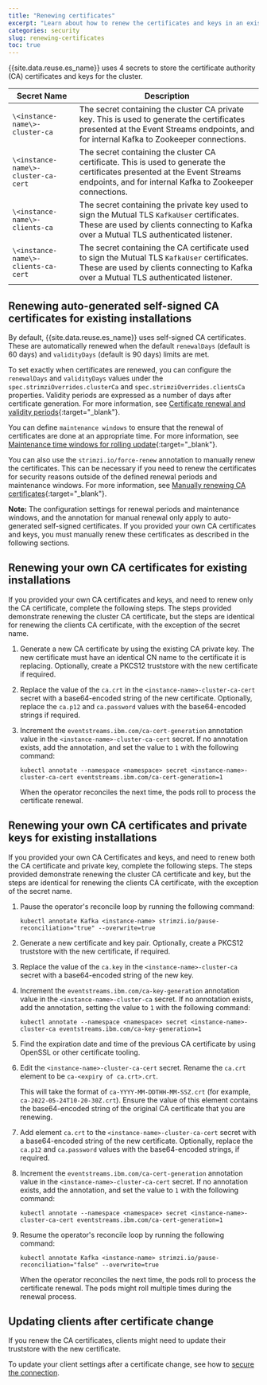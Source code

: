 ```yaml
---
title: "Renewing certificates"
excerpt: "Learn about how to renew the certificates and keys in an existing Event Streams cluster."
categories: security
slug: renewing-certificates
toc: true
---
```


{{site.data.reuse.es_name}} uses 4 secrets to store the certificate authority (CA) certificates and keys for the cluster.

 Secret Name | Description  |
--|--
`\<instance-name\>-cluster-ca` | The secret containing the cluster CA private key. This is used to generate the certificates presented at the Event Streams endpoints, and for internal Kafka to Zookeeper connections. |
`\<instance-name\>-cluster-ca-cert` | The secret containing the  cluster CA certificate. This is used to generate the certificates presented at the Event Streams endpoints, and for internal Kafka to Zookeeper connections. |
`\<instance-name\>-clients-ca` |  The secret containing the private key used to sign the Mutual TLS `KafkaUser` certificates. These are used by clients connecting to Kafka over a Mutual TLS authenticated listener. |
`\<instance-name\>-clients-ca-cert` | The secret containing the  CA certificate used to sign the Mutual TLS `KafkaUser` certificates. These are used by clients connecting to Kafka over a Mutual TLS authenticated listener. |

## Renewing auto-generated self-signed CA certificates for existing installations

By default, {{site.data.reuse.es_name}} uses self-signed CA certificates. These are automatically renewed when the default `renewalDays` (default is 60 days) and `validityDays` (default is 90 days) limits are met.

To set exactly when certificates are renewed, you can configure the `renewalDays` and `validityDays` values under the `spec.strimziOverrides.clusterCa` and `spec.strimziOverrides.clientsCa` properties. Validity periods are expressed as a number of days after certificate generation. For more information, see [Certificate renewal and validity periods](https://strimzi.io/docs/operators/0.37.0/deploying.html#con-certificate-renewal-str){:target="_blank"}.

You can define `maintenance windows` to ensure that the renewal of certificates are done at an appropriate time. For more information, see [Maintenance time windows for rolling update](https://strimzi.io/docs/operators/0.37.0/deploying.html#assembly-maintenance-time-windows-str){:target="_blank"}.

You can also use the `strimzi.io/force-renew` annotation to manually renew the certificates. This can be necessary if you need to renew the certificates for security reasons outside of the defined renewal periods and maintenance windows. For more information, see [Manually renewing CA certificates](https://strimzi.io/docs/operators/0.37.0/deploying.html#proc-renewing-ca-certs-manually-str){:target="_blank"}.

**Note:** The configuration settings for renewal periods and maintenance windows, and the annotation for manual renewal only apply to auto-generated self-signed certificates. If you provided your own CA certificates and keys, you must manually renew these certificates as described in the following sections.

## Renewing your own CA certificates for existing installations

If you provided your own CA certificates and keys, and need to renew only the CA certificate, complete the following steps. The steps provided demonstrate renewing the cluster CA certificate, but the steps are identical for renewing the clients CA certificate, with the exception of the secret name.

1. Generate a new CA certificate by using the existing CA private key. The new certificate must have an identical CN name to the certificate it is replacing. Optionally, create a PKCS12 truststore with the new certificate if required.
2. Replace the value of the `ca.crt` in the `<instance-name>-cluster-ca-cert` secret with a base64-encoded string of the new certificate. Optionally, replace the `ca.p12` and `ca.password` values with the base64-encoded strings if required.
3. Increment the `eventstreams.ibm.com/ca-cert-generation` annotation value in the `<instance-name>-cluster-ca-cert` secret. If no annotation exists, add the annotation, and set the value to `1` with the following command:

   ```shell
   kubectl annotate --namespace <namespace> secret <instance-name>-cluster-ca-cert eventstreams.ibm.com/ca-cert-generation=1
   ```

   When the operator reconciles the next time, the pods roll to process the certificate renewal.

## Renewing your own CA certificates and private keys for existing installations

If you provided your own CA Certificates and keys, and need to renew both the CA certificate and private key, complete the following steps. The steps provided demonstrate renewing the cluster CA certificate and key, but the steps are identical for renewing the clients CA certificate, with the exception of the secret name.

1. Pause the operator's reconcile loop by running the following command:

   ```shell
   kubectl annotate Kafka <instance-name> strimzi.io/pause-reconciliation="true" --overwrite=true
   ```

2. Generate a new certificate and key pair. Optionally, create a PKCS12 truststore with the new certificate, if required.
3. Replace the value of the `ca.key` in the `<instance-name>-cluster-ca` secret with a base64-encoded string of the new key.
4. Increment the `eventstreams.ibm.com/ca-key-generation` annotation value in the `<instance-name>-cluster-ca` secret. If no annotation exists, add the annotation, setting the value to `1` with the following command:

   ```shell
   kubectl annotate --namespace <namespace> secret <instance-name>-cluster-ca eventstreams.ibm.com/ca-key-generation=1
   ```

5. Find the expiration date and time of the previous CA certificate by using OpenSSL or other certificate tooling.
6. Edit the `<instance-name>-cluster-ca-cert` secret. Rename the `ca.crt` element to be `ca-<expiry of ca.crt>.crt`.

   This will take the format of `ca-YYYY-MM-DDTHH-MM-SSZ.crt` (for example, `ca-2022-05-24T10-20-30Z.crt`). Ensure the value of this element contains the base64-encoded string of the original CA certificate that you are renewing.

7. Add element `ca.crt` to the `<instance-name>-cluster-ca-cert` secret with a base64-encoded string of the new certificate. Optionally, replace the `ca.p12` and `ca.password` values with the base64-encoded strings, if required.
8. Increment the `eventstreams.ibm.com/ca-cert-generation` annotation value in the `<instance-name>-cluster-ca-cert` secret. If no annotation exists, add the annotation, and set the value to `1` with the following command:

   ```shell
   kubectl annotate --namespace <namespace> secret <instance-name>-cluster-ca-cert eventstreams.ibm.com/ca-cert-generation=1
   ```

9. Resume the operator's reconcile loop by running the following command:

   ```shell
   kubectl annotate Kafka <instance-name> strimzi.io/pause-reconciliation="false" --overwrite=true
   ```

   When the operator reconciles the next time, the pods roll to process the certificate renewal. The pods might roll multiple times during the renewal process.

## Updating clients after certificate change

If you renew the CA certificates, clients might need to update their truststore with the new certificate.

To update your client settings after a certificate change, see how to [secure the connection](../../getting-started/connecting/#securing-the-connection).
